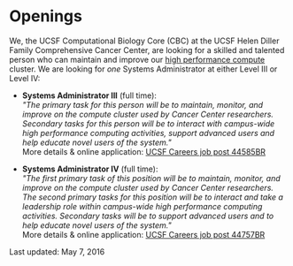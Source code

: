 # Openings

We, the UCSF Computational Biology Core (CBC) at the UCSF Helen Diller
Family Comprehensive Cancer Center, are looking for a skilled and
talented person who can maintain and improve our
[high performance compute] cluster.  We are looking for _one_
Systems Administrator at either Level III or Level IV:

* **Systems Administrator III** (full time):  
  _"The primary task for this person will be to maintain,
  monitor, and improve on the compute cluster used by Cancer Center
  researchers.
  Secondary tasks for this person will be to interact
  with campus-wide high performance computing activities,
  support advanced users and help educate novel users of the system."_  
  More details & online application: [UCSF Careers job post 44585BR]

* **Systems Administrator IV** (full time):  
  _"The first primary task of this position will be to maintain,
  monitor, and improve on the compute cluster used by Cancer Center
  researchers.
  The second primary tasks for this position will be to interact and
  take a leadership role within campus-wide high performance computing
  activities.
  Secondary tasks will be to
  support advanced users and to help educate novel users of the system."_  
  More details & online application: [UCSF Careers job post 44757BR]

Last updated: May 7, 2016


[high performance compute]: <%=pathTo('hpc/index.html')%> 
[UCSF Careers job post 44585BR]: https://sjobs.brassring.com/1033/asp/tg/cim_jobdetail.asp?JobSiteId=5226&JobSiteInfo=2277112_5226&jobId=2265715
[UCSF Careers job post 44757BR]: https://sjobs.brassring.com/1033/asp/tg/cim_jobdetail.asp?JobSiteId=5226&JobSiteInfo=2277112_5226&jobId=2277112

